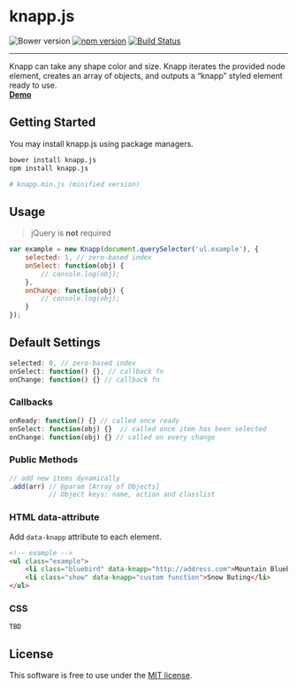 # knapp.js
![Bower version](https://img.shields.io/bower/v/knapp.js.svg?style=flat)
[![npm version](https://img.shields.io/npm/v/knapp.js.svg?style=flat)](https://www.npmjs.com/package/knapp.js)
[![Build Status](https://travis-ci.org/bcorreia/knapp.js.svg?branch=master)](https://travis-ci.org/bcorreia/knapp.js)

---
Knapp can take any shape color and size. Knapp iterates the provided node element, creates an array of objects, and outputs a “knapp” styled element ready to use.<br />
[**Demo**](http://bcorreia.com/projects/knapp.js/src/demo.html)

## Getting Started
You may install knapp.js using package managers.<br />
```bash
bower install knapp.js
npm install knapp.js

# knapp.min.js (minified version)
```

## Usage
> jQuery is **not** required

```javascript
var example = new Knapp(document.querySelector('ul.example'), {
    selected: 1, // zero-based index
    onSelect: function(obj) {
        // console.log(obj);
    },
    onChange: function(obj) {
        // console.log(obj);
    }
});
```

## Default Settings
```javascript
selected: 0, // zero-based index
onSelect: function() {}, // callback fn
onChange: function() {} // callback fn
```

### Callbacks
```javascript
onReady: function() {} // called once ready
onSelect: function(obj) {}  // called once item has been selected
onChange: function(obj) {} // called on every change
```

### Public Methods
```javascript
// add new items dynamically
.add(arr) // @param [Array of Objects]
          // Object keys: name, action and classlist
```

### HTML data-attribute
Add `data-knapp` attribute to each element.
```html
<!-- example -->
<ul class="example">
    <li class="bluebird" data-knapp="http://address.com">Mountain Bluebird</li>
    <li class="show" data-knapp="custom function">Snow Buting</li>
</ul>
```

### CSS
```
TBD
```

## License
This software is free to use under the [MIT license](https://github.com/bcorreia/knapp.js/blob/master/license.md).
